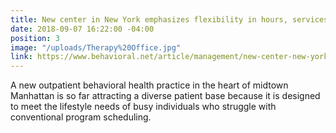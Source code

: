 ```yaml
---
title: New center in New York emphasizes flexibility in hours, services
date: 2018-09-07 16:22:00 -04:00
position: 3
image: "/uploads/Therapy%20Office.jpg"
link: https://www.behavioral.net/article/management/new-center-new-york-emphasizes-flexibility-hours-services
---
```


A new outpatient behavioral health practice in the heart of midtown Manhattan is so far attracting a diverse patient base because it is designed to meet the lifestyle needs of busy individuals who struggle with conventional program scheduling.
